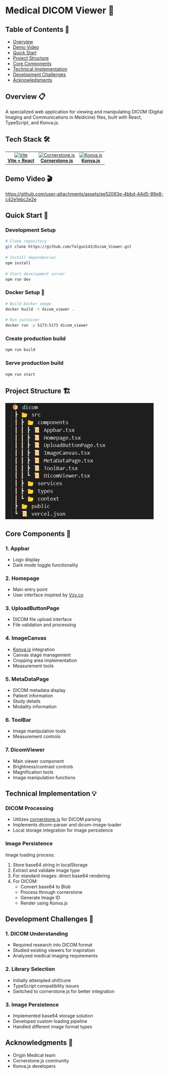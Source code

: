 <a name="top"></a>

# Medical DICOM Viewer 🏥

## Table of Contents 📑

- [Overview](#overview-📋)
- [Demo Video](#demo-video-🎬)
- [Quick Start](#quick-start-🚀)
- [Project Structure](#project-structure-🏗️)
- [Core Components](#core-components-🧩)
- [Technical Implementation](#technical-implementation-💡)
- [Development Challenges](#development-challenges-🔧)
- [Acknowledgments](#acknowledgments-🙏)

## Overview 📋

A specialized web application for viewing and manipulating DICOM (Digital Imaging and Communications in Medicine) files, built with React, TypeScript, and Konva.js.

## Tech Stack 🛠️

<div align="center">
  <table>
    <tr>
      <td align="center">
        <a href="https://vitejs.dev/">
          <img src="https://vitejs.dev/logo.svg" width="50" alt="Vite"/>
          <br />
          <b>Vite + React</b>
        </a>
      </td>
      <td align="center">
        <a href="https://www.cornerstonejs.org/">
          <img src="https://www.cornerstonejs.org/img/cornerstone-logo-badge.png" width="50" alt="Cornerstone.js"/>
          <br />
          <b>Cornerstone.js</b>
        </a>
      </td>
      <td align="center">
        <a href="https://konvajs.org/">
          <img src="https://konvajs.org/apple-touch-icon.png" width="50" alt="Konva.js"/>
          <br />
          <b>Konva.js</b>
        </a>
      </td>
    </tr>
  </table>
</div>

## Demo Video 🎬

https://github.com/user-attachments/assets/ee52063e-4bbd-44d5-89e8-c42e1ebc2e2e

## Quick Start 🚀

### Development Setup
```bash
# Clone repository
git clone https://github.com/falgun143/Dicom_Viewer.git

# Install dependencies
npm install

# Start development server
npm run dev
```
### Docker Setup 🐳
```bash
# Build Docker image
docker build -t dicom_viewer .

# Run container
docker run -p 5173:5173 dicom_viewer
```

### Create production build
```bash
npm run build
```
### Serve production build
```bash
npm run start
```

## Project Structure 🏗️

![Project Structure](/public/project_structure.png)

## Core Components 🧩

### 1. Appbar

- Logo display
- Dark mode toggle functionality

### 2. Homepage

- Main entry point
- User interface inspired by <a href="https://vzy.co/">Vzy.co</a>

### 3. UploadButtonPage

- DICOM file upload interface
- File validation and processing

### 4. ImageCanvas

- <a href="https://konvajs.org/">Konva.js</a> integration
- Canvas stage management
- Cropping area implementation
- Measurement tools

### 5. MetaDataPage

- DICOM metadata display
- Patient information
- Study details
- Modality information

### 6. ToolBar

- Image manipulation tools
- Measurement controls

### 7. DicomViewer

- Main viewer component
- Brightness/contrast controls
- Magnification tools
- Image manipulation functions

## Technical Implementation 💡

### DICOM Processing

- Utilizes <a href="https://www.cornerstonejs.org/">cornerstone.js</a> for DICOM parsing
- Implements dicom-parser and dicom-image-loader
- Local storage integration for image persistence

### Image Persistence

Image loading process:

1. Store base64 string in localStorage
2. Extract and validate image type
3. For standard images: direct base64 rendering
4. For DICOM:
   - Convert base64 to Blob
   - Process through cornerstone
   - Generate Image ID
   - Render using Konva.js

## Development Challenges 🔧

### 1. DICOM Understanding

- Required research into DICOM format
- Studied existing viewers for inspiration
- Analyzed medical imaging requirements

### 2. Library Selection

- Initially attempted ohif/core
- TypeScript compatibility issues
- Switched to cornerstone.js for better integration

### 3. Image Persistence

- Implemented base64 storage solution
- Developed custom loading pipeline
- Handled different image format types

## Acknowledgments 🙏

- Origin Medical team
- Cornerstone.js community
- Konva.js developers
